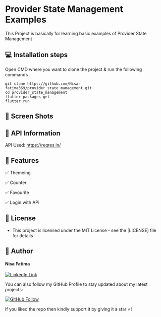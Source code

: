 # Provider State Management Examples

This Project is basically for learning basic examples of Provider State Management

## 💻 Installation steps

Open CMD where you want to clone the project & run the following commands

```
git clone https://github.com/Nisa-fatima369/provider_state_management.git
cd provider_state_management
flutter packages get
flutter run
```

## 📱 Screen Shots

## 🔗 API Information

API Used: https://reqres.in/

## 🎯 Features

✅ Themeing

✅ Counter

✅ Favourite

✅ Login with API

## 🔑 License
- This project is licensed under the MIT License - see the [LICENSE] file for details

## 🧑 Author

#### Nisa Fatima
[![LinkedIn Link](https://img.shields.io/badge/Connect-Nisa-blue.svg?logo=linkedin&longCache=true&style=social&label=Connect
)](https://www.linkedin.com/in/nisa-fatima369)

You can also follow my GitHub Profile to stay updated about my latest projects:

[![GitHub Follow](https://img.shields.io/badge/Connect-Nisa-blue.svg?logo=Github&longCache=true&style=social&label=Follow)](https://github.com/Nisa-fatima369)

If you liked the repo then kindly support it by giving it a star ⭐!

